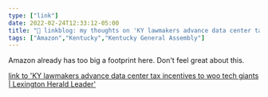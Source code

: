 ```yaml
---
type: ["link"]
date: 2022-02-24T12:33:12-05:00
title: "🔗 linkblog: my thoughts on 'KY lawmakers advance data center tax incentives to woo tech giants | Lexington Herald Leader'"
tags: ["Amazon","Kentucky","Kentucky General Assembly"]
---
```

Amazon already has too big a footprint here. Don't feel great about this.
 
[link to 'KY lawmakers advance data center tax incentives to woo tech giants | Lexington Herald Leader'](https://www.kentucky.com/news/politics-government/article258676228.html)

